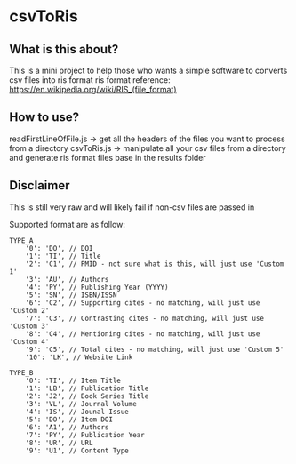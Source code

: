 # csvToRis 

## What is this about?
This is a mini project to help those who wants a simple software to converts csv files into ris format 
ris format reference: https://en.wikipedia.org/wiki/RIS_(file_format)

## How to use?
readFirstLineOfFile.js -> get all the headers of the files you want to process from a directory
csvToRis.js -> manipulate all your csv files from a directory and generate ris format files base in the results folder

## Disclaimer
This is still very raw and will likely fail if non-csv files are passed in


Supported format are as follow:
```
TYPE_A
    '0': 'DO', // DOI
    '1': 'TI', // Title
    '2': 'C1', // PMID - not sure what is this, will just use 'Custom 1'
    '3': 'AU', // Authors
    '4': 'PY', // Publishing Year (YYYY)
    '5': 'SN', // ISBN/ISSN
    '6': 'C2', // Supporting cites - no matching, will just use 'Custom 2'
    '7': 'C3', // Contrasting cites - no matching, will just use 'Custom 3'
    '8': 'C4', // Mentioning cites - no matching, will just use 'Custom 4'
    '9': 'C5', // Total cites - no matching, will just use 'Custom 5'
    '10': 'LK', // Website Link
```
```
TYPE_B
    '0': 'TI', // Item Title
    '1': 'LB', // Publication Title
    '2': 'J2', // Book Series Title
    '3': 'VL', // Journal Volume
    '4': 'IS', // Jounal Issue
    '5': 'DO', // Item DOI
    '6': 'A1', // Authors
    '7': 'PY', // Publication Year
    '8': 'UR', // URL
    '9': 'U1', // Content Type
```